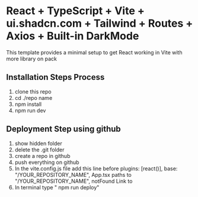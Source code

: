 # React + TypeScript + Vite + ui.shadcn.com + Tailwind + Routes + Axios + Built-in DarkMode

This template provides a minimal setup to get React working in Vite with more library on pack

## Installation Steps Process

1. clone this repo
2. cd ./repo name
3. npm install
4. npm run dev

## Deployment Step using github
1. show hidden folder
2. delete the .git folder
3. create a repo in github
5. push everything on github
6. In the vite.config.js file add this line before plugins: [react()],
base: "/YOUR_REPOSITORY_NAME", App.tsx paths to "/YOUR_REPOSITORY_NAME", notFound Link to
7. In terminal type " npm run deploy"